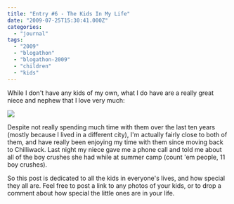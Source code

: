 ```yaml
---
title: "Entry #6 - The Kids In My Life"
date: "2009-07-25T15:30:41.000Z"
categories: 
  - "journal"
tags: 
  - "2009"
  - "blogathon"
  - "blogathon-2009"
  - "children"
  - "kids"
---
```


While I don't have any kids of my own, what I do have are a really great niece and nephew that I love very much:

[![](http://farm3.static.flickr.com/2397/2087863008_0b2ff89f75.jpg?v=0)](http://www.flickr.com/photos/duanestorey/2087863008/)

Despite not really spending much time with them over the last ten years (mostly because I lived in a different city), I'm actually fairly close to both of them, and have really been enjoying my time with them since moving back to Chilliwack. Last night my niece gave me a phone call and told me about all of the boy crushes she had while at summer camp (count 'em people, 11 boy crushes).

So this post is dedicated to all the kids in everyone's lives, and how special they all are. Feel free to post a link to any photos of your kids, or to drop a comment about how special the little ones are in your life.
